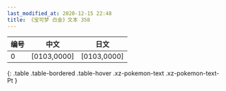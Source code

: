 ```yaml
---
last_modified_at: 2020-12-15 22:48
title: 《宝可梦 白金》文本 358
---
```

| 编号 | 中文 | 日文 |
| ---- | ---- | ---- |
| 0 | [0103,0000] | [0103,0000] |
{: .table .table-bordered .table-hover .xz-pokemon-text .xz-pokemon-text-Pt }